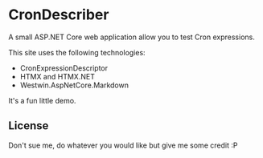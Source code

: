 # CronDescriber

A small ASP.NET Core web application allow you to test Cron expressions.

This site uses the following technologies:

- CronExpressionDescriptor
- HTMX and HTMX.NET
- Westwin.AspNetCore.Markdown

It's a fun little demo.

## License

Don't sue me, do whatever you would like but give me some credit :P
